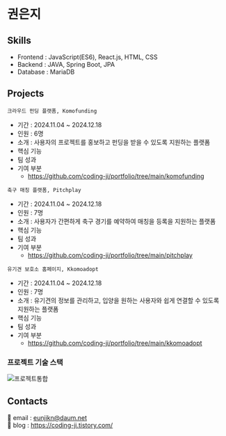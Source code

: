 # 권은지

## Skills
* Frontend  :  JavaScript(ES6), React.js, HTML, CSS 
* Backend   :  JAVA, Spring Boot, JPA 
* Database  :  MariaDB

## Projects
```
크라우드 펀딩 플랫폼, Komofunding
``` 
* 기간 : 2024.11.04 ~ 2024.12.18
* 인원 : 6명
* 소개 : 사용자의 프로젝트를 홍보하고 펀딩을 받을 수 있도록 지원하는 플랫폼
* 핵심 기능
* 팀 성과
* 기여 부분
  - https://github.com/coding-ji/portfolio/tree/main/komofunding

```
축구 매칭 플랫폼, Pitchplay
```
* 기간 : 2024.11.04 ~ 2024.12.18
* 인원 : 7명 
* 소개 : 사용자가 간편하게 축구 경기를 예약하여 매칭을 등록을 지원하는 플랫폼
* 핵심 기능
* 팀 성과
* 기여 부분
  - https://github.com/coding-ji/portfolio/tree/main/pitchplay

```
유기견 보호소 홈페이지, Kkomoadopt 
```
* 기간 : 2024.11.04 ~ 2024.12.18
* 인원 : 7명 
* 소개 : 유기견의 정보를 관리하고, 입양을 원하는 사용자와 쉽게 연결할 수 있도록 지원하는 플랫폼
* 핵심 기능
* 팀 성과
* 기여 부분
  - https://github.com/coding-ji/portfolio/tree/main/kkomoadopt

### 프로젝트 기술 스택
![프로젝트통합](https://github.com/user-attachments/assets/995992b3-e5eb-41db-969f-4d1e05add7b5)

## Contacts
📧 email : eunjikn@daum.net <br/>
📝 blog : https://coding-ji.tistory.com/
